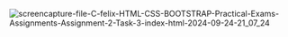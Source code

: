 ![screencapture-file-C-felix-HTML-CSS-BOOTSTRAP-Practical-Exams-Assignments-Assignment-2-Task-3-index-html-2024-09-24-21_07_24](https://github.com/user-attachments/assets/7458492e-f9d3-4212-baf2-59ca67708ff5)
